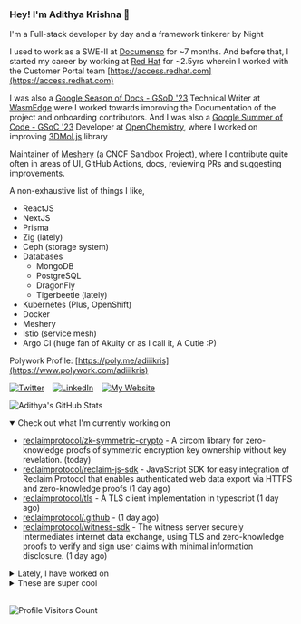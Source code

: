 ### Hey! I'm Adithya Krishna 👋
I'm a Full-stack developer by day and a framework tinkerer by Night
  
I used to work as a SWE-II at [Documenso](https://documenso.com) for ~7 months. And before that, I started my career by working at [Red Hat](https://redhat.com) for ~2.5yrs wherein I worked with the Customer Portal team [https://access.redhat.com](https://access.redhat.com)

I was also a [Google Season of Docs - GSoD '23](https://developers.google.com/season-of-docs) Technical Writer at [WasmEdge](https://github.com/WasmEdge) were I worked towards improving the Documentation of the project and onboarding contributors. And I was also a [Google Summer of Code - GSoC '23](https://summerofcode.withgoogle.com/) Developer at [OpenChemistry](https://openchemistry.org), where I worked on improving [3DMol.js](https://github.com/3dmol/3Dmol.js) library

Maintainer of [Meshery](https://github.com/meshery) (a CNCF Sandbox Project), where I contribute quite often in areas of UI, GitHub Actions, docs, reviewing PRs and suggesting improvements.

A non-exhaustive list of things I like,

- ReactJS
- NextJS
- Prisma
- Zig (lately)
- Ceph (storage system)
- Databases
  - MongoDB
  - PostgreSQL
  - DragonFly
  - Tigerbeetle (lately)
- Kubernetes (Plus, OpenShift)
- Docker
- Meshery
- Istio (service mesh)
- Argo CI (huge fan of Akuity or as I call it, A Cutie :P)

Polywork Profile: [https://poly.me/adiiikris](https://www.polywork.com/adiiikris)

[![Twitter](https://img.shields.io/badge/-@adii_kris-%231DA1F2?style=for-the-badge&logo=twitter&logoColor=ffffff)](https:/twitter.adikris.in) &ensp;
[![LinkedIn](https://img.shields.io/badge/-Adithya%20Krishna-%230A67C3?style=for-the-badge&logo=linkedin&logoColor=ffffff)](https://linkedin.adikris.in/) &ensp;
[![My Website](https://img.shields.io/badge/-My%20Website-%230A67C3?style=for-the-badge)](https://adikris.in/)



![Adithya's GitHub Stats](https://github-readme-stats.vercel.app/api?username=adithyaakrishna&show_icons=true&hide_border=true&title_color=fff&icon_color=79ff97&text_color=9f9f9f&bg_color=151515)


<details open="true">
  <summary>Check out what I'm currently working on</summary>
  
  - [reclaimprotocol/zk-symmetric-crypto](https://github.com/reclaimprotocol/zk-symmetric-crypto) - A circom library for zero-knowledge proofs of symmetric encryption key ownership without key revelation. (today)
  - [reclaimprotocol/reclaim-js-sdk](https://github.com/reclaimprotocol/reclaim-js-sdk) - JavaScript SDK for easy integration of Reclaim Protocol that enables authenticated web data export via HTTPS and zero-knowledge proofs (1 day ago)
  - [reclaimprotocol/tls](https://github.com/reclaimprotocol/tls) - A TLS client implementation in typescript (1 day ago)
  - [reclaimprotocol/.github](https://github.com/reclaimprotocol/.github) -  (1 day ago)
  - [reclaimprotocol/witness-sdk](https://github.com/reclaimprotocol/witness-sdk) - The witness server securely intermediates internet data exchange, using TLS and zero-knowledge proofs to verify and sign user claims with minimal information disclosure. (1 day ago)
</details>

<details>
  <summary>Lately, I have worked on</summary>
  
  - [feat: added extracted metadata](https://github.com/tensorlakeai/indexify/pull/849) on [tensorlakeai/indexify](https://github.com/tensorlakeai/indexify) (3 days ago)
  - [feat: added version display component](https://github.com/tensorlakeai/indexify/pull/846) on [tensorlakeai/indexify](https://github.com/tensorlakeai/indexify) (1 week ago)
  - [feat: refactor drawer into accordion](https://github.com/tensorlakeai/indexify/pull/832) on [tensorlakeai/indexify](https://github.com/tensorlakeai/indexify) (2 weeks ago)
  - [chore: fixed typo in api](https://github.com/tensorlakeai/indexify-typescript-client/pull/52) on [tensorlakeai/indexify-typescript-client](https://github.com/tensorlakeai/indexify-typescript-client) (3 weeks ago)
</details>

<details>
  <summary>These are super cool</summary>
  
  - [reclaimprotocol/reclaim-js-sdk](https://github.com/reclaimprotocol/reclaim-js-sdk) - JavaScript SDK for easy integration of Reclaim Protocol that enables authenticated web data export via HTTPS and zero-knowledge proofs (2 days ago)
  - [gitbutlerapp/gitbutler](https://github.com/gitbutlerapp/gitbutler) - The GitButler version control client, backed by Git, powered by Tauri/Rust/Svelte (1 week ago)
  - [vercel/little-date](https://github.com/vercel/little-date) - A friendly formatter to make date ranges small &amp; sweet (1 week ago)
  - [probably-nothing-labs/denormalized](https://github.com/probably-nothing-labs/denormalized) - Embeddable stream processing engine based on Apache DataFusion (1 week ago)
  - [keon/awesome-nlp](https://github.com/keon/awesome-nlp) - :book: A curated list of resources dedicated to Natural Language Processing (NLP) (2 weeks ago)
</details>

<br> 

![Profile Visitors Count](https://profile-counter.glitch.me/adithyaakrishna/count.svg)
